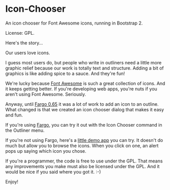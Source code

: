 Icon-Chooser
============

An icon chooser for Font Awesome icons, running in Bootstrap 2.

License: GPL. 

Here's the story...

Our users love icons. 

I guess most users do, but people who write in outliners need a little more graphic relief because our work is totally text and structure. Adding a bit of graphics is like adding spice to a sauce. And they're fun!

We're lucky because <a href="http://fortawesome.github.io/Font-Awesome/">Font Awesome</a> is such a great collection of icons. And it keeps getting better. If you're developing web apps, you're nuts if you aren't using Font Awesome. Seriously.

Anyway, until <a href="http://worknotes.smallpicture.com/may2013/fargo065">Fargo 0.65</a> it was a lot of work to add an icon to an outline. What changed is that we created an icon chooser dialog that makes it easy and fun. 

If you're using <a href="http://fargo.io/">Fargo</a>, you can try it out with the Icon Chooser command in the Outliner menu.

If you're not using Fargo, here's a <a href="http://smallpicture.com/demos/iconChooser.html">little demo app</a> you can try. It doesn't do much but allow you to browse the icons. When you click on one, an alert pops up saying which icon you chose. 

If you're a programmer, the code is free to use under the GPL. That means any improvements you make must also be licensed under the GPL. And it would be nice if you said where you got it. :-)

Enjoy! 
